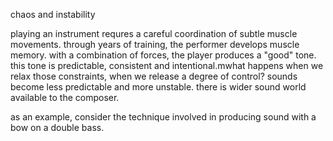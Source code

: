 chaos and instability

playing an instrument requres a careful coordination of subtle muscle movements. through years of training, the performer develops muscle memory. with a combination of forces, the player produces a "good" tone. this tone is predictable, consistent and intentional.mwhat happens when we relax those constraints, when we release a degree of control? sounds become less predictable and more unstable. there is wider sound world available to the composer.

as an example, consider the technique involved in producing sound with a bow on a double bass.
